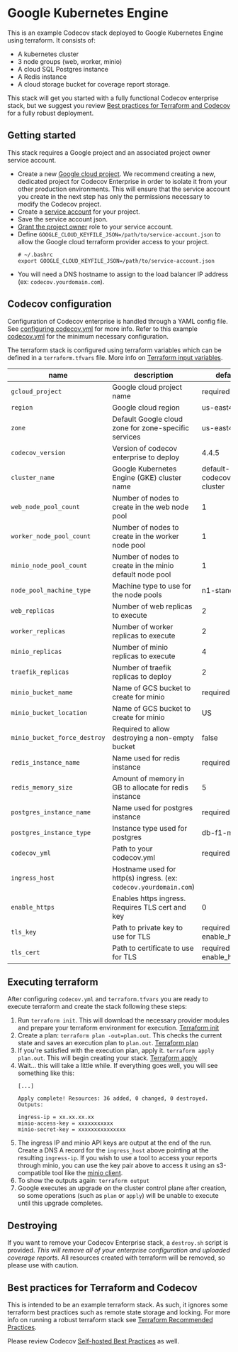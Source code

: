 # Google Kubernetes Engine

This is an example Codecov stack deployed to Google Kubernetes Engine using
terraform.  It consists of:
- A kubernetes cluster
- 3 node groups (web, worker, minio)
- A cloud SQL Postgres instance
- A Redis instance
- A cloud storage bucket for coverage report storage.

This stack will get you started with a fully functional Codecov enterprise
stack, but we suggest you review 
[Best practices for Terraform and Codecov](#best-practices-for-terraform-and-codecov) 
for a fully robust deployment.

## Getting started

This stack requires a Google project and an associated project owner service
account.

- Create a new [Google cloud
  project](https://cloud.google.com/resource-manager/docs/creating-managing-projects).
  We recommend creating a new, dedicated project for Codecov Enterprise in
  order to isolate it from your other production environments.  This will
  ensure that the service account you create in the next step has only the
  permissions necessary to modify the Codecov project.
- Create a [service
  account](https://cloud.google.com/iam/docs/creating-managing-service-accounts) for your project.
- Save the service account json.
- [Grant the project
  owner](https://cloud.google.com/iam/docs/granting-roles-to-service-accounts#granting_access_to_a_service_account_for_a_resource) role to your service account.
- Define `GOOGLE_CLOUD_KEYFILE_JSON=/path/to/service-account.json` to allow the 
  Google cloud terraform provider access to your project.
    ```
    # ~/.bashrc
    export GOOGLE_CLOUD_KEYFILE_JSON=/path/to/service-account.json
    ```
- You will need a DNS hostname to assign to the load balancer IP address (ex:
  `codecov.yourdomain.com`).

## Codecov configuration

Configuration of Codecov enterprise is handled through a YAML config file.
See [configuring codecov.yml](https://docs.codecov.io/docs/configuration) for 
more info.  Refer to this example [codecov.yml](../codecov.yml.example) for the
minimum necessary configuration.

The terraform stack is configured using terraform variables which can be
defined in a `terraform.tfvars` file.  More info on
[Terraform input variables](https://www.terraform.io/docs/configuration/variables.html).

| name | description | default |
| --- | --- | --- |
| `gcloud_project` | Google cloud project name | required |
| `region` | Google cloud region | us-east4 |
| `zone` | Default Google cloud zone for zone-specific services | us-east4a |
| `codecov_version` | Version of codecov enterprise to deploy | 4.4.5 |
| `cluster_name` | Google Kubernetes Engine (GKE) cluster name | default-codecov-cluster |
| `web_node_pool_count` | Number of nodes to create in the web node pool | 1 |
| `worker_node_pool_count` | Number of nodes to create in the worker node pool | 1 |
| `minio_node_pool_count` | Number of nodes to create in the minio default node pool | 1 |
| `node_pool_machine_type` | Machine type to use for the node pools | n1-standard-1 |
| `web_replicas` | Number of web replicas to execute | 2 |
| `worker_replicas` | Number of worker replicas to execute | 2 |
| `minio_replicas` | Number of minio replicas to execute | 4 |
| `traefik_replicas` | Number of traefik replicas to deploy | 2 |
| `minio_bucket_name` | Name of GCS bucket to create for minio | required |
| `minio_bucket_location` | Name of GCS bucket to create for minio | US |
| `minio_bucket_force_destroy` | Required to allow destroying a non-empty bucket | false |
| `redis_instance_name` | Name used for redis instance | required |
| `redis_memory_size` | Amount of memory in GB to allocate for redis instance | 5 |
| `postgres_instance_name` | Name used for postgres instance | required |
| `postgres_instance_type` | Instance type used for postgres | db-f1-micro |
| `codecov_yml` | Path to your codecov.yml | required |
| `ingress_host` | Hostname used for http(s) ingress. (ex: `codecov.yourdomain.com`) | |
| `enable_https` | Enables https ingress.  Requires TLS cert and key | 0 |
| `tls_key` | Path to private key to use for TLS | required if enable_https=1 |
| `tls_cert` | Path to certificate to use for TLS | required if enable_https=1  |

## Executing terraform

After configuring `codecov.yml` and `terraform.tfvars` you are ready to execute
terraform and create the stack following these steps:

1. Run `terraform init`.  This will download the necessary provider modules and
   prepare your terraform environment for execution.  [Terraform
   init](https://www.terraform.io/docs/commands/init.html)
1. Create a plan: `terraform plan -out=plan.out`.  This checks the current
   state and saves an execution plan to `plan.out`.  [Terraform
   plan](https://www.terraform.io/docs/commands/plan.html)
1. If you're satisfied with the execution plan, apply it.  `terraform apply
   plan.out`.  This will begin creating your stack.  [Terraform
   apply](https://www.terraform.io/docs/commands/apply.html)
1. Wait... this will take a little while.  If everything goes well, you will
   see something like this:
     ```
     [...]
     
     Apply complete! Resources: 36 added, 0 changed, 0 destroyed.
     Outputs:
     
     ingress-ip = xx.xx.xx.xx
     minio-access-key = xxxxxxxxxxx
     minio-secret-key = xxxxxxxxxxxxxxx
     ```
1. The ingress IP and minio API keys are output at the end of the run.
   Create a DNS A record for the `ingress_host` above pointing at the
   resulting `ingress-ip`.  If you wish to use a tool to access your 
   reports through minio, you can use the key pair above to access it 
   using an s3-compatible tool like the [minio
   client](https://docs.min.io/docs/minio-client-quickstart-guide).
1. To show the outputs again: `terraform output`
1. Google executes an upgrade on the cluster control plane after creation,
   so some operations (such as `plan` or `apply`) will be unable to 
   execute until this upgrade completes.

## Destroying

If you want to remove your Codecov Enterprise stack, a `destroy.sh` script is
provided.  *This will remove all of your enterprise configuration and uploaded
coverage reports.*  All resources created with terraform will be removed, so
please use with caution.

## Best practices for Terraform and Codecov

This is intended to be an example terraform stack.  As such, it ignores some
terraform best practices such as remote state storage and locking.  For more
info on running a robust terraform stack see [Terraform Recommended
Practices](https://www.terraform.io/docs/enterprise/guides/recommended-practices/index.html).

Please review Codecov [Self-hosted Best
Practices](https://docs.codecov.io/docs/best-practices) as well.
